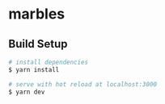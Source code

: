 # marbles

## Build Setup

``` bash
# install dependencies
$ yarn install

# serve with hot reload at localhost:3000
$ yarn dev
